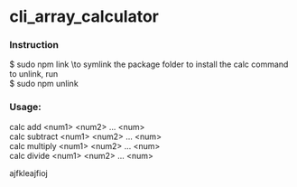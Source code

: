 # cli_array_calculator
### Instruction
$ sudo npm link \\to symlink the package folder to install the calc command <br>
to unlink, run<br>
$ sudo npm unlink
### Usage:
calc add \<num1\> \<num2\> ... \<num\><br>
calc subtract \<num1\> \<num2\> ... \<num\><br>
calc multiply \<num1\> \<num2\> ... \<num\><br>
calc divide \<num1\> \<num2\> ... \<num\>


ajfkleajfioj
